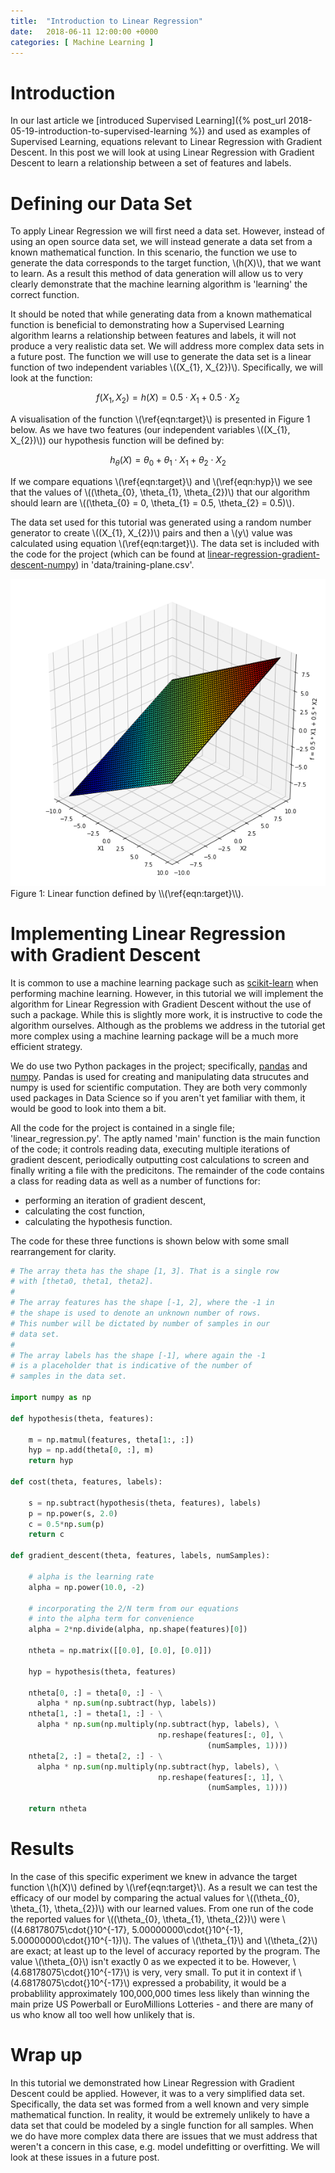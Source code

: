 ```yaml
---
title:  "Introduction to Linear Regression"
date:   2018-06-11 12:00:00 +0000
categories: [ Machine Learning ]
---
```


# Introduction

In our last article we [introduced Supervised Learning]({% post_url 2018-05-19-introduction-to-supervised-learning %}) and used as examples of Supervised Learning, equations relevant to Linear Regression with Gradient Descent. In this post we will look at using Linear Regression with Gradient Descent to learn a relationship between a set of features and labels. 


# Defining our Data Set

To apply Linear Regression we will first need a data set. However, instead of using an open source data set, we will instead generate a data set from a known mathematical function. In this scenario, the function we use to generate the data corresponds to the target function, \\(h(X)\\), that we want to learn. As a result this method of data generation will allow us to very clearly demonstrate that the machine learning algorithm is 'learning' the correct function.

It should be noted that while generating data from a known mathematical function is beneficial to demonstrating how a Supervised Learning algorithm learns a relationship between features and labels, it will not produce a very realistic data set. We will address more complex data sets in a future post.
The function we will use to generate the data set is a linear function of two independent variables \\((X\_{1}, X\_{2})\\). Specifically, we will look at the function:

$$
\begin{equation}
f(X_{1}, X_{2}) = h(X) = 0.5 \cdot X_{1} + 0.5 \cdot X_{2}\label{eqn:target}\tag{1}
\end{equation}
$$

A visualisation of the function \\(\ref{eqn:target}\\) is presented in Figure 1 below. As we have two features (our independent variables \\((X\_{1}, X\_{2})\\)) our hypothesis function will be defined by:

$$
\begin{equation}
h_{\theta}(X) = \theta_{0} + \theta_{1} \cdot{} X_{1} + \theta_{2} \cdot{} X_{2}\label{eqn:hyp}\tag{2}
\end{equation}
$$

If we compare equations \\(\ref{eqn:target}\\) and \\(\ref{eqn:hyp}\\) we see that the values of \\((\theta\_{0}, \theta\_{1}, \theta\_{2})\\) that our algorithm should learn are \\((\theta\_{0} = 0, \theta\_{1} = 0.5, \theta\_{2} = 0.5)\\).

The data set used for this tutorial was generated using a random number generator to create \\((X\_{1}, X\_{2})\\) pairs and then a \\(y\\) value was calculated using equation \\(\ref{eqn:target}\\). The data set is included with the code for the project (which can be found at [linear-regression-gradient-descent-numpy](https://github.com/ianharris/linear-regression-gradient-descent-numpy)) in 'data/training-plane.csv'.

<img src='/assets/linear-function.png'/>
<br/>
Figure 1: Linear function defined by \\(\ref{eqn:target}\\).

# Implementing Linear Regression with Gradient Descent

It is common to use a machine learning package such as [scikit-learn](http://scikit-learn.org/stable/index.html) when performing machine learning. However, in this tutorial we will implement the algorithm for Linear Regression with Gradient Descent without the use of such a package. While this is slightly more work, it is instructive to code the algorithm ourselves. Although as the problems we address in the tutorial get more complex using a machine learning package will be a much more efficient strategy.

We do use two Python packages in the project; specifically, [pandas](https://pandas.pydata.org/) and [numpy](http://www.numpy.org/). Pandas is used for creating and manipulating data strucutes and numpy is used for scientific computation. They are both very commonly used packages in Data Science so if you aren't yet familiar with them, it would be good to look into them a bit.

All the code for the project is contained in a single file; 'linear\_regression.py'. The aptly named 'main' function is the main function of the code; it controls reading data, executing multiple iterations of gradient descent, periodically outputting cost calculations to screen and finally writing a file with the predicitons. The remainder of the code contains a class for reading data as well as a number of functions for:

* performing an iteration of gradient descent,
* calculating the cost function,
* calculating the hypothesis function.

The code for these three functions is shown below with some small rearrangement for clarity.

```python
# The array theta has the shape [1, 3]. That is a single row 
# with [theta0, theta1, theta2].
# 
# The array features has the shape [-1, 2], where the -1 in 
# the shape is used to denote an unknown number of rows. 
# This number will be dictated by number of samples in our 
# data set.
#
# The array labels has the shape [-1], where again the -1 
# is a placeholder that is indicative of the number of 
# samples in the data set.

import numpy as np

def hypothesis(theta, features):

    m = np.matmul(features, theta[1:, :])
    hyp = np.add(theta[0, :], m)
    return hyp

def cost(theta, features, labels):

    s = np.subtract(hypothesis(theta, features), labels)
    p = np.power(s, 2.0)
    c = 0.5*np.sum(p)
    return c

def gradient_descent(theta, features, labels, numSamples):

    # alpha is the learning rate
    alpha = np.power(10.0, -2)

    # incorporating the 2/N term from our equations 
    # into the alpha term for convenience
    alpha = 2*np.divide(alpha, np.shape(features)[0])

    ntheta = np.matrix([[0.0], [0.0], [0.0]])

    hyp = hypothesis(theta, features)

    ntheta[0, :] = theta[0, :] - \
      alpha * np.sum(np.subtract(hyp, labels))
    ntheta[1, :] = theta[1, :] - \
      alpha * np.sum(np.multiply(np.subtract(hyp, labels), \
                                 np.reshape(features[:, 0], \
                                            (numSamples, 1))))
    ntheta[2, :] = theta[2, :] - \
      alpha * np.sum(np.multiply(np.subtract(hyp, labels), \
                                 np.reshape(features[:, 1], \
                                            (numSamples, 1))))

    return ntheta
```

# Results

In the case of this specific experiment we knew in advance the target function \\(h(X)\\) defined by \\(\ref{eqn:target}\\). As a result we can test the efficacy of our model by comparing the actual values for \\((\theta\_{0}, \theta\_{1}, \theta\_{2})\\) with our learned values. From one run of the code the reported values for \\((\theta\_{0}, \theta\_{1}, \theta\_{2})\\) were \\((4.68178075\cdot{}10^{-17}, 5.00000000\cdot{}10^{-1}, 5.00000000\cdot{}10^{-1})\\). The values of \\(\theta\_{1}\\) and \\(\theta\_{2}\\) are exact; at least up to the level of accuracy reported by the program. The value \\(\theta\_{0}\\) isn't exactly 0 as we expected it to be. However, \\(4.68178075\cdot{}10^{-17}\\) is very, very small. To put it in context if \\(4.68178075\cdot{}10^{-17}\\) expressed a probability, it would be a probablility approximately 100,000,000 times less likely than winning the main prize US Powerball or EuroMillions Lotteries - and there are many of us who know all too well how unlikely that is.

# Wrap up

In this tutorial we demonstrated how Linear Regression with Gradient Descent could be applied. However, it was to a very simplified data set. Specifically, the data set was formed from a well known and very simple mathematical function. In reality, it would be extremely unlikely to have a data set that could be modeled by a single function for all samples. When we do have more complex data there are issues that we must address that weren't a concern in this case, e.g. model undefitting or overfitting. We will look at these issues in a future post.


